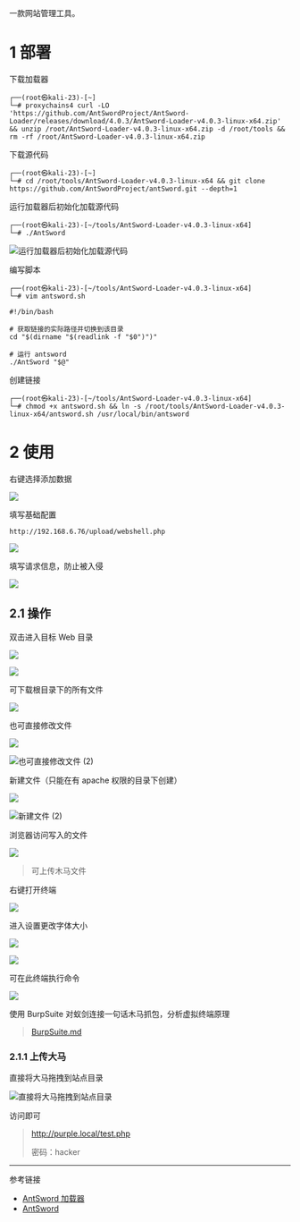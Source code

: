 一款网站管理工具。

# 1 部署

下载加载器

```shell
┌──(root㉿kali-23)-[~]
└─# proxychains4 curl -LO 'https://github.com/AntSwordProject/AntSword-Loader/releases/download/4.0.3/AntSword-Loader-v4.0.3-linux-x64.zip'  && unzip /root/AntSword-Loader-v4.0.3-linux-x64.zip -d /root/tools && rm -rf /root/AntSword-Loader-v4.0.3-linux-x64.zip
```

下载源代码

```shell
┌──(root㉿kali-23)-[~]
└─# cd /root/tools/AntSword-Loader-v4.0.3-linux-x64 && git clone https://github.com/AntSwordProject/antSword.git --depth=1
```

运行加载器后初始化加载源代码

```shell
┌──(root㉿kali-23)-[~/tools/AntSword-Loader-v4.0.3-linux-x64]
└─# ./AntSword
```

![运行加载器后初始化加载源代码](./../../../images/AntSword/%E8%BF%90%E8%A1%8C%E5%8A%A0%E8%BD%BD%E5%99%A8%E5%90%8E%E5%88%9D%E5%A7%8B%E5%8C%96%E5%8A%A0%E8%BD%BD%E6%BA%90%E4%BB%A3%E7%A0%81.png)

编写脚本

```shell
┌──(root㉿kali-23)-[~/tools/AntSword-Loader-v4.0.3-linux-x64]
└─# vim antsword.sh
```

```shell
#!/bin/bash

# 获取链接的实际路径并切换到该目录
cd "$(dirname "$(readlink -f "$0")")"

# 运行 antsword
./AntSword "$@"
```

创建链接

```shell
┌──(root㉿kali-23)-[~/tools/AntSword-Loader-v4.0.3-linux-x64]
└─# chmod +x antsword.sh && ln -s /root/tools/AntSword-Loader-v4.0.3-linux-x64/antsword.sh /usr/local/bin/antsword
```

# 2 使用

右键选择添加数据

![](./../../../images/AntSword/%E5%8F%B3%E9%94%AE%E9%80%89%E6%8B%A9%E6%B7%BB%E5%8A%A0%E6%95%B0%E6%8D%AE.png)

填写基础配置

```
http://192.168.6.76/upload/webshell.php
```

![](./../../../images/AntSword/%E5%A1%AB%E5%86%99%E5%9F%BA%E7%A1%80%E9%85%8D%E7%BD%AE.png)

填写请求信息，防止被入侵

![](./../../../images/AntSword/%E5%A1%AB%E5%86%99%E8%AF%B7%E6%B1%82%E4%BF%A1%E6%81%AF%EF%BC%8C%E9%98%B2%E6%AD%A2%E8%A2%AB%E5%85%A5%E4%BE%B5.png)

## 2.1 操作

双击进入目标 Web 目录

![](./../../../images/AntSword/%E5%8F%8C%E5%87%BB%E8%BF%9B%E5%85%A5%E7%9B%AE%E6%A0%87%20Web%20%E7%9B%AE%E5%BD%95%20(1).png)

![](./../../../images/AntSword/%E5%8F%8C%E5%87%BB%E8%BF%9B%E5%85%A5%E7%9B%AE%E6%A0%87%20Web%20%E7%9B%AE%E5%BD%95%20(2).png)

可下载根目录下的所有文件

![](./../../../images/AntSword/%E5%8F%AF%E4%B8%8B%E8%BD%BD%E6%A0%B9%E7%9B%AE%E5%BD%95%E4%B8%8B%E7%9A%84%E6%89%80%E6%9C%89%E6%96%87%E4%BB%B6.png)

也可直接修改文件

![](./../../../images/AntSword/%E4%B9%9F%E5%8F%AF%E7%9B%B4%E6%8E%A5%E4%BF%AE%E6%94%B9%E6%96%87%E4%BB%B6%20(1).png)

![也可直接修改文件 (2)](./../../../images/AntSword/%E4%B9%9F%E5%8F%AF%E7%9B%B4%E6%8E%A5%E4%BF%AE%E6%94%B9%E6%96%87%E4%BB%B6%20(2).png)

新建文件（只能在有 apache 权限的目录下创建）

![](./../../../images/AntSword/%E6%96%B0%E5%BB%BA%E6%96%87%E4%BB%B6%20(1).png)

![新建文件 (2)](./../../../images/AntSword/%E6%96%B0%E5%BB%BA%E6%96%87%E4%BB%B6%20(2).png)

浏览器访问写入的文件

![](./../../../images/AntSword/%E6%B5%8F%E8%A7%88%E5%99%A8%E8%AE%BF%E9%97%AE%E5%86%99%E5%85%A5%E7%9A%84%E6%96%87%E4%BB%B6.png)

> 可上传木马文件

右键打开终端

![](./../../../images/AntSword/%E5%8F%B3%E9%94%AE%E6%89%93%E5%BC%80%E7%BB%88%E7%AB%AF.png)

进入设置更改字体大小

![](./../../../images/AntSword/%E8%BF%9B%E5%85%A5%E8%AE%BE%E7%BD%AE%E6%9B%B4%E6%94%B9%E5%AD%97%E4%BD%93%E5%A4%A7%E5%B0%8F%20(1).png)

![](./../../../images/AntSword/%E8%BF%9B%E5%85%A5%E8%AE%BE%E7%BD%AE%E6%9B%B4%E6%94%B9%E5%AD%97%E4%BD%93%E5%A4%A7%E5%B0%8F%20(2).png)

可在此终端执行命令

![](./../../../images/AntSword/%E5%8F%AF%E5%9C%A8%E6%AD%A4%E7%BB%88%E7%AB%AF%E6%89%A7%E8%A1%8C%E5%91%BD%E4%BB%A4.png)

使用 BurpSuite 对蚁剑连接一句话木马抓包，分析虚拟终端原理

> [BurpSuite.md](..\..\03-Web程序\BurpSuite\BurpSuite.md) 

### 2.1.1 上传大马

直接将大马拖拽到站点目录

![直接将大马拖拽到站点目录](./../../../images/AntSword/%E7%9B%B4%E6%8E%A5%E5%B0%86%E5%A4%A7%E9%A9%AC%E6%8B%96%E6%8B%BD%E5%88%B0%E7%AB%99%E7%82%B9%E7%9B%AE%E5%BD%95.png)

访问即可

>http://purple.local/test.php
>
>密码：hacker

---

参考链接

- [AntSword 加载器](https://github.com/AntSwordProject/AntSword-Loader)
- [AntSword](https://github.com/AntSwordProject/antSword)